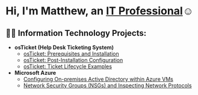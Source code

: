 <h1>Hi, I'm Matthew, an <a href="https://linkedin.com/in/MatthewTulloch">IT Professional</a>☺</h1>

<h2>👨‍💻 Information Technology Projects:</h2>

- <b>osTicket (Help Desk Ticketing System)</b>
  - [osTicket: Prerequisites and Installation](https://github.com/MatthewTulloch/osticket-prereqs)
  - [osTicket: Post-Installation Configuration](https://github.com/MatthewTulloch/post-install-config)
  - [osTicket: Ticket Lifecycle Examples](https://github.com/MatthewTulloch/ticket-lifecycle)
- <b>Microsoft Azure</b>
  - [Configuring On-premises Active Directory within Azure VMs](https://github.com/joshmadakorcc/configure-ad)
  - [Network Security Groups (NSGs) and Inspecting Network Protocols](https://github.com/joshmadakorcc/azure-network-protocols)
